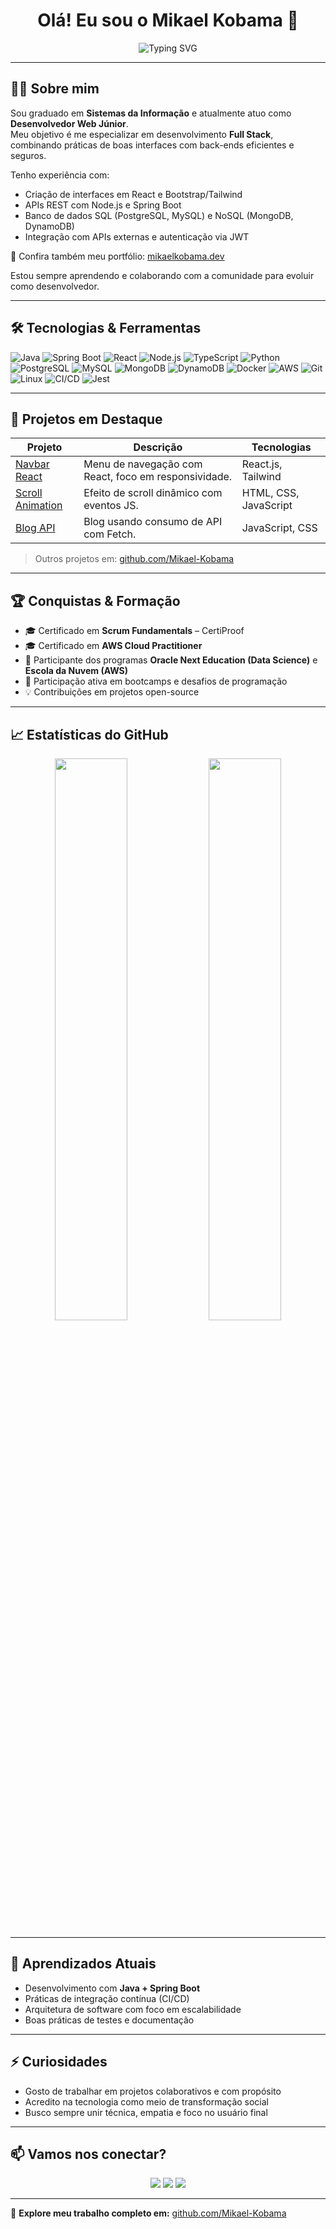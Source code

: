 <h1 align="center">Olá! Eu sou o Mikael Kobama 👋</h1>

<p align="center">
  <img src="https://readme-typing-svg.herokuapp.com?font=Fira+Code&weight=600&size=22&pause=1000&color=007ACC&center=true&vCenter=true&random=false&width=600&lines=Full+Stack+Developer;Java+%7C+React+%7C+Spring+Boot;Sempre+aprendendo+e+evoluindo" alt="Typing SVG" />
</p>

---

## 👨‍💻 Sobre mim

Sou graduado em **Sistemas da Informação** e atualmente atuo como **Desenvolvedor Web Júnior**.  
Meu objetivo é me especializar em desenvolvimento **Full Stack**, combinando práticas de boas interfaces com back-ends eficientes e seguros.

Tenho experiência com:
- Criação de interfaces em React e Bootstrap/Tailwind  
- APIs REST com Node.js e Spring Boot  
- Banco de dados SQL (PostgreSQL, MySQL) e NoSQL (MongoDB, DynamoDB)  
- Integração com APIs externas e autenticação via JWT  

📎 Confira também meu portfólio: [mikaelkobama.dev](https://seu-portfolio-link.com)  

Estou sempre aprendendo e colaborando com a comunidade para evoluir como desenvolvedor.

---

## 🛠️ Tecnologias & Ferramentas

![Java](https://img.shields.io/badge/Java-%23ED8B00.svg?style=for-the-badge&logo=openjdk&logoColor=white)
![Spring Boot](https://img.shields.io/badge/Spring%20Boot-%236DB33F.svg?style=for-the-badge&logo=springboot&logoColor=white)
![React](https://img.shields.io/badge/React-%2320232a.svg?style=for-the-badge&logo=react&logoColor=%2361DAFB)
![Node.js](https://img.shields.io/badge/Node.js-%23339933.svg?style=for-the-badge&logo=node.js&logoColor=white)
![TypeScript](https://img.shields.io/badge/TypeScript-%23007ACC.svg?style=for-the-badge&logo=typescript&logoColor=white)
![Python](https://img.shields.io/badge/Python-%233776AB.svg?style=for-the-badge&logo=python&logoColor=white)
![PostgreSQL](https://img.shields.io/badge/PostgreSQL-%23336791.svg?style=for-the-badge&logo=postgresql&logoColor=white)
![MySQL](https://img.shields.io/badge/MySQL-%2300f.svg?style=for-the-badge&logo=mysql&logoColor=white)
![MongoDB](https://img.shields.io/badge/MongoDB-%2347A248.svg?style=for-the-badge&logo=mongodb&logoColor=white)
![DynamoDB](https://img.shields.io/badge/DynamoDB-%2300A8E1.svg?style=for-the-badge&logo=amazondynamodb&logoColor=white)
![Docker](https://img.shields.io/badge/Docker-%232496ED.svg?style=for-the-badge&logo=docker&logoColor=white)
![AWS](https://img.shields.io/badge/AWS-%23FF9900.svg?style=for-the-badge&logo=amazonaws&logoColor=white)
![Git](https://img.shields.io/badge/Git-%23F05033.svg?style=for-the-badge&logo=git&logoColor=white)
![Linux](https://img.shields.io/badge/Linux-%23FCC624.svg?style=for-the-badge&logo=linux&logoColor=black)
![CI/CD](https://img.shields.io/badge/CI%2FCD-%23007ACC.svg?style=for-the-badge&logo=githubactions&logoColor=white)
![Jest](https://img.shields.io/badge/Tests-Jest-%23C21325?style=for-the-badge&logo=jest&logoColor=white)

---

## 📂 Projetos em Destaque

| Projeto | Descrição | Tecnologias |
|--------|-----------|-------------|
| [Navbar React](https://github.com/Mikael-Kobama/navbar-app-react) | Menu de navegação com React, foco em responsividade. | React.js, Tailwind |
| [Scroll Animation](https://github.com/Mikael-Kobama/Two-Sided-Scroll-Animation) | Efeito de scroll dinâmico com eventos JS. | HTML, CSS, JavaScript |
| [Blog API](https://github.com/Mikael-Kobama/Blog-with-Fetch-API) | Blog usando consumo de API com Fetch. | JavaScript, CSS |

> Outros projetos em: [github.com/Mikael-Kobama](https://github.com/Mikael-Kobama)

---

## 🏆 Conquistas & Formação

- 🎓 Certificado em **Scrum Fundamentals** – CertiProof  
- 🎓 Certificado em **AWS Cloud Practitioner**  
- 🚀 Participante dos programas **Oracle Next Education (Data Science)** e **Escola da Nuvem (AWS)**  
- 📘 Participação ativa em bootcamps e desafios de programação  
- 💡 Contribuições em projetos open-source  

---

## 📈 Estatísticas do GitHub

<p align="center">
  <img src="https://github-readme-stats.vercel.app/api?username=Mikael-Kobama&show_icons=true&theme=tokyonight&hide_border=false" width="48%"/>
  <img src="https://github-readme-stats.vercel.app/api/top-langs/?username=Mikael-Kobama&layout=compact&theme=tokyonight&hide_border=false" width="48%"/>
</p>

---

## 🚀 Aprendizados Atuais

- Desenvolvimento com **Java + Spring Boot**  
- Práticas de integração contínua (CI/CD)  
- Arquitetura de software com foco em escalabilidade  
- Boas práticas de testes e documentação  

---

## ⚡ Curiosidades

- Gosto de trabalhar em projetos colaborativos e com propósito  
- Acredito na tecnologia como meio de transformação social  
- Busco sempre unir técnica, empatia e foco no usuário final  

---

## 📫 Vamos nos conectar?

<p align="center">
  <a href="mailto:kobama.mikael@gmail.com"><img src="https://img.icons8.com/color/48/000000/gmail.png"/></a>
  <a href="https://www.linkedin.com/in/mikael-kobama-433b76212"><img src="https://img.icons8.com/color/48/000000/linkedin.png"/></a>
  <a href="https://github.com/Mikael-Kobama"><img src="https://img.icons8.com/nolan/48/github.png"/></a>
</p>

---

🔗 **Explore meu trabalho completo em:** [github.com/Mikael-Kobama](https://github.com/Mikael-Kobama)
